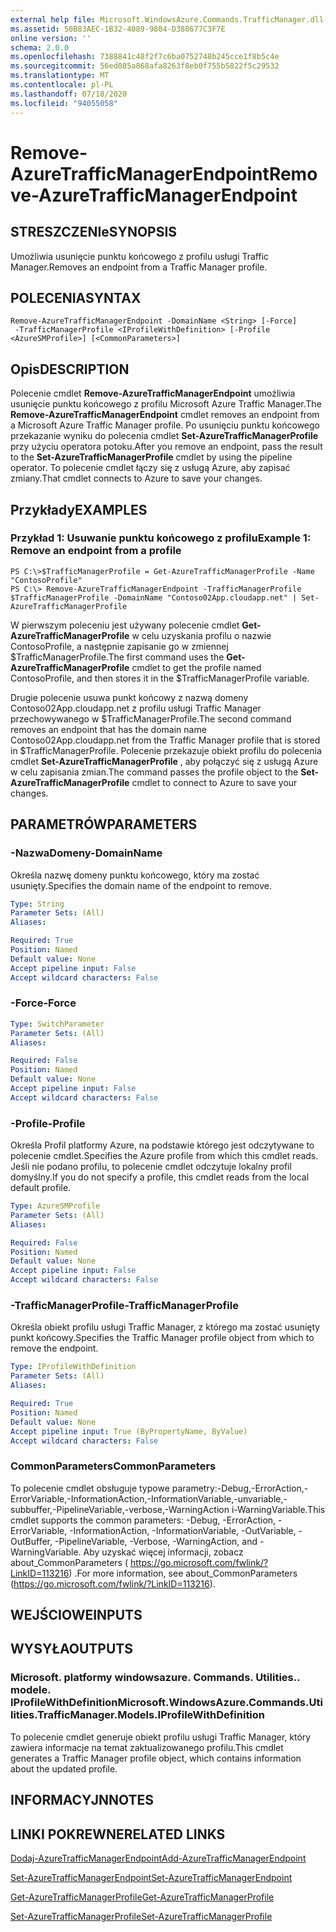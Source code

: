 ```yaml
---
external help file: Microsoft.WindowsAzure.Commands.TrafficManager.dll-Help.xml
ms.assetid: 50B83AEC-1B32-4089-9804-D388677C3F7E
online version: ''
schema: 2.0.0
ms.openlocfilehash: 7388841c48f2f7c6ba0752748b245cce1f8b5c4e
ms.sourcegitcommit: 56ed085a868afa8263f8eb0f755b5822f5c29532
ms.translationtype: MT
ms.contentlocale: pl-PL
ms.lasthandoff: 07/18/2020
ms.locfileid: "94055058"
---
```

# <span data-ttu-id="fde99-101">Remove-AzureTrafficManagerEndpoint</span><span class="sxs-lookup"><span data-stu-id="fde99-101">Remove-AzureTrafficManagerEndpoint</span></span>

## <span data-ttu-id="fde99-102">STRESZCZENIe</span><span class="sxs-lookup"><span data-stu-id="fde99-102">SYNOPSIS</span></span>
<span data-ttu-id="fde99-103">Umożliwia usunięcie punktu końcowego z profilu usługi Traffic Manager.</span><span class="sxs-lookup"><span data-stu-id="fde99-103">Removes an endpoint from a Traffic Manager profile.</span></span>

## <span data-ttu-id="fde99-104">POLECENIA</span><span class="sxs-lookup"><span data-stu-id="fde99-104">SYNTAX</span></span>

```
Remove-AzureTrafficManagerEndpoint -DomainName <String> [-Force]
 -TrafficManagerProfile <IProfileWithDefinition> [-Profile <AzureSMProfile>] [<CommonParameters>]
```

## <span data-ttu-id="fde99-105">Opis</span><span class="sxs-lookup"><span data-stu-id="fde99-105">DESCRIPTION</span></span>
<span data-ttu-id="fde99-106">Polecenie cmdlet **Remove-AzureTrafficManagerEndpoint** umożliwia usunięcie punktu końcowego z profilu Microsoft Azure Traffic Manager.</span><span class="sxs-lookup"><span data-stu-id="fde99-106">The **Remove-AzureTrafficManagerEndpoint** cmdlet removes an endpoint from a Microsoft Azure Traffic Manager profile.</span></span>
<span data-ttu-id="fde99-107">Po usunięciu punktu końcowego przekazanie wyniku do polecenia cmdlet **Set-AzureTrafficManagerProfile** przy użyciu operatora potoku.</span><span class="sxs-lookup"><span data-stu-id="fde99-107">After you remove an endpoint, pass the result to the **Set-AzureTrafficManagerProfile** cmdlet by using the pipeline operator.</span></span>
<span data-ttu-id="fde99-108">To polecenie cmdlet łączy się z usługą Azure, aby zapisać zmiany.</span><span class="sxs-lookup"><span data-stu-id="fde99-108">That cmdlet connects to Azure to save your changes.</span></span>

## <span data-ttu-id="fde99-109">Przykłady</span><span class="sxs-lookup"><span data-stu-id="fde99-109">EXAMPLES</span></span>

### <span data-ttu-id="fde99-110">Przykład 1: Usuwanie punktu końcowego z profilu</span><span class="sxs-lookup"><span data-stu-id="fde99-110">Example 1: Remove an endpoint from a profile</span></span>
```
PS C:\>$TrafficManagerProfile = Get-AzureTrafficManagerProfile -Name "ContosoProfile"
PS C:\> Remove-AzureTrafficManagerEndpoint -TrafficManagerProfile $TrafficManagerProfile -DomainName "Contoso02App.cloudapp.net" | Set-AzureTrafficManagerProfile
```

<span data-ttu-id="fde99-111">W pierwszym poleceniu jest używany polecenie cmdlet **Get-AzureTrafficManagerProfile** w celu uzyskania profilu o nazwie ContosoProfile, a następnie zapisanie go w zmiennej $TrafficManagerProfile.</span><span class="sxs-lookup"><span data-stu-id="fde99-111">The first command uses the **Get-AzureTrafficManagerProfile** cmdlet to get the profile named ContosoProfile, and then stores it in the $TrafficManagerProfile variable.</span></span>

<span data-ttu-id="fde99-112">Drugie polecenie usuwa punkt końcowy z nazwą domeny Contoso02App.cloudapp.net z profilu usługi Traffic Manager przechowywanego w $TrafficManagerProfile.</span><span class="sxs-lookup"><span data-stu-id="fde99-112">The second command removes an endpoint that has the domain name Contoso02App.cloudapp.net from the Traffic Manager profile that is stored in $TrafficManagerProfile.</span></span>
<span data-ttu-id="fde99-113">Polecenie przekazuje obiekt profilu do polecenia cmdlet **Set-AzureTrafficManagerProfile** , aby połączyć się z usługą Azure w celu zapisania zmian.</span><span class="sxs-lookup"><span data-stu-id="fde99-113">The command passes the profile object to the **Set-AzureTrafficManagerProfile** cmdlet to connect to Azure to save your changes.</span></span>

## <span data-ttu-id="fde99-114">PARAMETRÓW</span><span class="sxs-lookup"><span data-stu-id="fde99-114">PARAMETERS</span></span>

### <span data-ttu-id="fde99-115">-NazwaDomeny</span><span class="sxs-lookup"><span data-stu-id="fde99-115">-DomainName</span></span>
<span data-ttu-id="fde99-116">Określa nazwę domeny punktu końcowego, który ma zostać usunięty.</span><span class="sxs-lookup"><span data-stu-id="fde99-116">Specifies the domain name of the endpoint to remove.</span></span>

```yaml
Type: String
Parameter Sets: (All)
Aliases: 

Required: True
Position: Named
Default value: None
Accept pipeline input: False
Accept wildcard characters: False
```

### <span data-ttu-id="fde99-117">-Force</span><span class="sxs-lookup"><span data-stu-id="fde99-117">-Force</span></span>
```yaml
Type: SwitchParameter
Parameter Sets: (All)
Aliases: 

Required: False
Position: Named
Default value: None
Accept pipeline input: False
Accept wildcard characters: False
```

### <span data-ttu-id="fde99-118">-Profile</span><span class="sxs-lookup"><span data-stu-id="fde99-118">-Profile</span></span>
<span data-ttu-id="fde99-119">Określa Profil platformy Azure, na podstawie którego jest odczytywane to polecenie cmdlet.</span><span class="sxs-lookup"><span data-stu-id="fde99-119">Specifies the Azure profile from which this cmdlet reads.</span></span> <span data-ttu-id="fde99-120">Jeśli nie podano profilu, to polecenie cmdlet odczytuje lokalny profil domyślny.</span><span class="sxs-lookup"><span data-stu-id="fde99-120">If you do not specify a profile, this cmdlet reads from the local default profile.</span></span>

```yaml
Type: AzureSMProfile
Parameter Sets: (All)
Aliases: 

Required: False
Position: Named
Default value: None
Accept pipeline input: False
Accept wildcard characters: False
```

### <span data-ttu-id="fde99-121">-TrafficManagerProfile</span><span class="sxs-lookup"><span data-stu-id="fde99-121">-TrafficManagerProfile</span></span>
<span data-ttu-id="fde99-122">Określa obiekt profilu usługi Traffic Manager, z którego ma zostać usunięty punkt końcowy.</span><span class="sxs-lookup"><span data-stu-id="fde99-122">Specifies the Traffic Manager profile object from which to remove the endpoint.</span></span>

```yaml
Type: IProfileWithDefinition
Parameter Sets: (All)
Aliases: 

Required: True
Position: Named
Default value: None
Accept pipeline input: True (ByPropertyName, ByValue)
Accept wildcard characters: False
```

### <span data-ttu-id="fde99-123">CommonParameters</span><span class="sxs-lookup"><span data-stu-id="fde99-123">CommonParameters</span></span>
<span data-ttu-id="fde99-124">To polecenie cmdlet obsługuje typowe parametry:-Debug,-ErrorAction,-ErrorVariable,-InformationAction,-InformationVariable,-unvariable,-subbuffer,-PipelineVariable,-verbose,-WarningAction i-WarningVariable.</span><span class="sxs-lookup"><span data-stu-id="fde99-124">This cmdlet supports the common parameters: -Debug, -ErrorAction, -ErrorVariable, -InformationAction, -InformationVariable, -OutVariable, -OutBuffer, -PipelineVariable, -Verbose, -WarningAction, and -WarningVariable.</span></span> <span data-ttu-id="fde99-125">Aby uzyskać więcej informacji, zobacz about_CommonParameters ( https://go.microsoft.com/fwlink/?LinkID=113216) .</span><span class="sxs-lookup"><span data-stu-id="fde99-125">For more information, see about_CommonParameters (https://go.microsoft.com/fwlink/?LinkID=113216).</span></span>

## <span data-ttu-id="fde99-126">WEJŚCIOWE</span><span class="sxs-lookup"><span data-stu-id="fde99-126">INPUTS</span></span>

## <span data-ttu-id="fde99-127">WYSYŁA</span><span class="sxs-lookup"><span data-stu-id="fde99-127">OUTPUTS</span></span>

### <span data-ttu-id="fde99-128">Microsoft. platformy windowsazure. Commands. Utilities.. modele. IProfileWithDefinition</span><span class="sxs-lookup"><span data-stu-id="fde99-128">Microsoft.WindowsAzure.Commands.Utilities.TrafficManager.Models.IProfileWithDefinition</span></span>
<span data-ttu-id="fde99-129">To polecenie cmdlet generuje obiekt profilu usługi Traffic Manager, który zawiera informacje na temat zaktualizowanego profilu.</span><span class="sxs-lookup"><span data-stu-id="fde99-129">This cmdlet generates a Traffic Manager profile object, which contains information about the updated profile.</span></span>

## <span data-ttu-id="fde99-130">INFORMACYJN</span><span class="sxs-lookup"><span data-stu-id="fde99-130">NOTES</span></span>

## <span data-ttu-id="fde99-131">LINKI POKREWNE</span><span class="sxs-lookup"><span data-stu-id="fde99-131">RELATED LINKS</span></span>

[<span data-ttu-id="fde99-132">Dodaj-AzureTrafficManagerEndpoint</span><span class="sxs-lookup"><span data-stu-id="fde99-132">Add-AzureTrafficManagerEndpoint</span></span>](./Add-AzureTrafficManagerEndpoint.md)

[<span data-ttu-id="fde99-133">Set-AzureTrafficManagerEndpoint</span><span class="sxs-lookup"><span data-stu-id="fde99-133">Set-AzureTrafficManagerEndpoint</span></span>](./Set-AzureTrafficManagerEndpoint.md)

[<span data-ttu-id="fde99-134">Get-AzureTrafficManagerProfile</span><span class="sxs-lookup"><span data-stu-id="fde99-134">Get-AzureTrafficManagerProfile</span></span>](./Get-AzureTrafficManagerProfile.md)

[<span data-ttu-id="fde99-135">Set-AzureTrafficManagerProfile</span><span class="sxs-lookup"><span data-stu-id="fde99-135">Set-AzureTrafficManagerProfile</span></span>](./Set-AzureTrafficManagerProfile.md)


